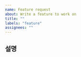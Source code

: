 ```yaml
---
name: Feature request
about: Write a feature to work on
title: ""
labels: "feature"
assignees: ""
---
```


## 설명
